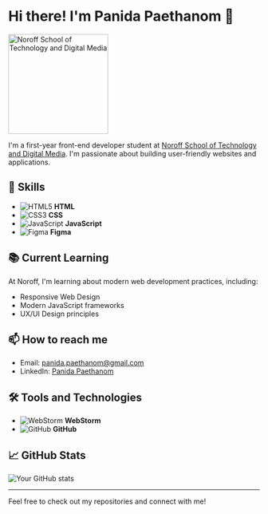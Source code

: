 # Hi there! I'm Panida Paethanom 👋

<picture>
  <source media="(prefers-color-scheme: dark)" srcset="https://xcruiter.no/wp-content/uploads/2023/12/noroff-logo-xcruiter.png">
  <source media="(prefers-color-scheme: light)" srcset="https://static.noroff.no/cms/noroff/noroff-logo.png">
  <img alt="Noroff School of Technology and Digital Media" src="https://static.noroff.no/cms/noroff/noroff-logo.png" width="200" height="auto">
</picture>

I'm a first-year front-end developer student at [Noroff School of Technology and Digital Media](https://www.noroff.no). I'm passionate about building user-friendly websites and applications.

## 🚀 Skills

- ![HTML5](https://img.shields.io/badge/HTML5-E34F26?style=for-the-badge&logo=html5&logoColor=white) **HTML**
- ![CSS3](https://img.shields.io/badge/CSS3-1572B6?style=for-the-badge&logo=css3&logoColor=white) **CSS**
- ![JavaScript](https://img.shields.io/badge/JavaScript-F7DF1E?style=for-the-badge&logo=javascript&logoColor=black) **JavaScript**
- ![Figma](https://img.shields.io/badge/Figma-F24E1E?style=for-the-badge&logo=figma&logoColor=white) **Figma**


## 📚 Current Learning

At Noroff, I'm learning about modern web development practices, including:

- Responsive Web Design
- Modern JavaScript frameworks
- UX/UI Design principles

## 📫 How to reach me

- Email: [panida.paethanom@gmail.com](mailto:panida.paethanom@gmail.com)
- LinkedIn: [Panida Paethanom](https://www.linkedin.com/in/panida-paethanom-8a6317239/)


## 🛠️ Tools and Technologies

- ![WebStorm](https://img.shields.io/badge/WebStorm-000000?style=flat-square&logo=WebStorm&logoColor=white) **WebStorm**
- ![GitHub](https://img.shields.io/badge/GitHub-181717?style=flat-square&logo=github&logoColor=white) **GitHub**

## 📈 GitHub Stats

![Your GitHub stats](https://github-readme-stats.vercel.app/api?username=Panida287&show_icons=true&theme=radical)

---

Feel free to check out my repositories and connect with me!
